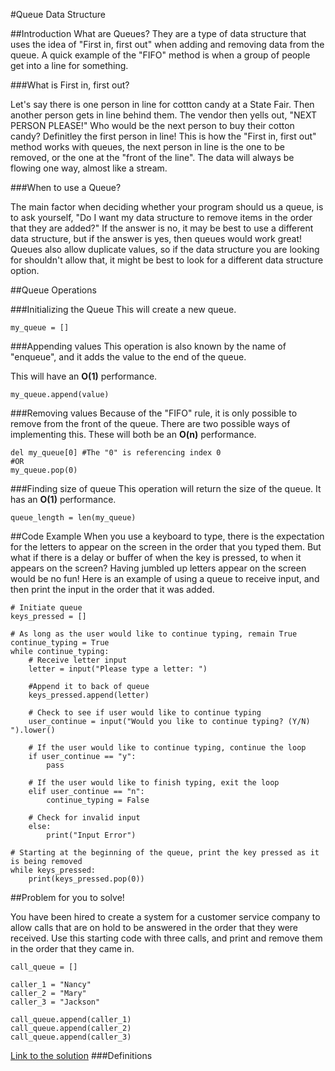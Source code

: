 #Queue Data Structure

##Introduction
What are Queues? They are a type of data structure that uses the idea of "First in, first out" when adding and removing data from the queue. A quick example of the "FIFO" method is when a group of people get into a line for something.


###What is First in, first out?

Let's say there is one person in line for cottton candy at a State Fair. Then another person gets in line behind them. The vendor then yells out, "NEXT PERSON PLEASE!" Who would be the next person to buy their cotton candy? Definitley the first person in line! This is how the "First in, first out" method works with queues, the next person in line is the one to be removed, or the one at the "front of the line". The data will always be flowing one way, almost like a stream. 

###When to use a Queue?

The main factor when deciding whether your program should us a queue, is to ask yourself, "Do I want my data structure to remove items in the order that they are added?" If the answer is no, it may be best to use a different data structure, but if the answer is yes, then queues would work great! Queues also allow duplicate values, so if the data structure you are looking for shouldn't allow that, it might be best to look for a different data structure option.

##Queue Operations

###Initializing the Queue
This will create a new queue. 
```
my_queue = []
```


###Appending values
This operation is also known by the name of "enqueue", and it adds the value to the end of the queue.

This will have an **O(1)** performance.
```
my_queue.append(value)
```

###Removing values
Because of the "FIFO" rule, it is only possible to remove from the front of the queue.
There are two possible ways of implementing this. These will both be an **O(n)** performance.
```
del my_queue[0] #The "0" is referencing index 0
#OR
my_queue.pop(0)
```

###Finding size of queue
This operation will return the size of the queue. It has an **O(1)** performance.
```
queue_length = len(my_queue)
```

##Code Example
When you use a keyboard to type, there is the expectation for the letters to appear on the screen in the order that you typed them. But what if there is a delay or buffer of when the key is pressed, to when it appears on the screen? Having jumbled up letters appear on the screen would be no fun! Here is an example of using a queue to receive input, and then print the input in the order that it was added.

```
# Initiate queue
keys_pressed = []

# As long as the user would like to continue typing, remain True
continue_typing = True
while continue_typing:
    # Receive letter input
    letter = input("Please type a letter: ")

    #Append it to back of queue
    keys_pressed.append(letter)

    # Check to see if user would like to continue typing
    user_continue = input("Would you like to continue typing? (Y/N) ").lower()

    # If the user would like to continue typing, continue the loop
    if user_continue == "y":
        pass

    # If the user would like to finish typing, exit the loop
    elif user_continue == "n":
        continue_typing = False

    # Check for invalid input
    else:
        print("Input Error")

# Starting at the beginning of the queue, print the key pressed as it is being removed
while keys_pressed:
    print(keys_pressed.pop(0))
```

##Problem for you to solve!


You have been hired to create a system for a customer service company to allow calls that are on hold to be answered in the order that they were received. Use this starting code with three calls, and print and remove them in the order that they came in.


```
call_queue = []

caller_1 = "Nancy"
caller_2 = "Mary"
caller_3 = "Jackson"

call_queue.append(caller_1)
call_queue.append(caller_2)
call_queue.append(caller_3)

```

[Link to the solution](1-queue.md)
###Definitions
